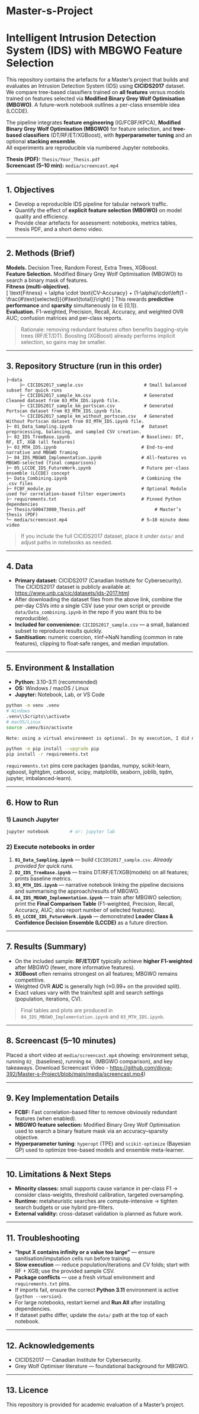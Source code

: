 # Master-s-Project
# Intelligent Intrusion Detection System (IDS) with MBGWO Feature Selection

This repository contains the artefacts for a Master’s project that builds and evaluates an Intrusion Detection System (IDS) using **CICIDS2017** dataset. 
We compare tree-based classifiers trained on **all features** versus models trained on features selected via **Modified Binary Grey Wolf Optimisation (MBGWO)**. A future-work notebook outlines a per-class ensemble idea (LCCDE).

The pipeline integrates **feature engineering** (IG/FCBF/KPCA), **Modified Binary Grey Wolf Optimisation (MBGWO)** for feature selection, and **tree-based classifiers** (DT/RF/ET/XGBoost), with **hyperparameter tuning** and an optional **stacking ensemble**.  
All experiments are reproducible via numbered Jupyter notebooks.

**Thesis (PDF):** `Thesis/Your_Thesis.pdf`  
**Screencast (5–10 min):** `media/screencast.mp4`

---

## 1. Objectives
- Develop a reproducible IDS pipeline for tabular network traffic.  
- Quantify the effect of **explicit feature selection (MBGWO)** on model quality and efficiency.  
- Provide clear artefacts for assessment: notebooks, metrics tables, thesis PDF, and a short demo video.

---

## 2. Methods (Brief)
**Models.** Decision Tree, Random Forest, Extra Trees, XGBoost.  
**Feature Selection.** Modified Binary Grey Wolf Optimisation (MBGWO) to search a binary mask of features.  
**Fitness (multi-objective).**  
\[
\text{Fitness} = \alpha \cdot \text{CV-Accuracy} + (1-\alpha)\cdot\left(1 - \frac{\#\text{selected}}{\#\text{total}}\right)
\]
This rewards **predictive performance** and **sparsity** simultaneously (α ∈ [0,1]).  
**Evaluation.** F1-weighted, Precision, Recall, Accuracy, and weighted OVR AUC; confusion matrices and per-class reports.

> Rationale: removing redundant features often benefits bagging-style trees (RF/ET/DT). Boosting (XGBoost) already performs implicit selection, so gains may be smaller.

---

## 3. Repository Structure (run in this order)
```
├─data
     ├─ CICIDS2017_sample.csv                       # Small balanced subset for quick runs
     ├─ CICIDS2017_sample_km.csv                    # Generated Cleaned dataset from 03_MTH_IDS.ipynb file.
     ├─ CICIDS2017_sample_km_portscan.csv           # Generated Portscan dataset from 03_MTH_IDS.ipynb file.
     └─ CICIDS2017_sample_km_without_portscan.csv   # Generated Without Portscan dataset from 03_MTH_IDS.ipynb file.
├─ 01_Data_Sampling.ipynb                          #  Dataset preprocessing, balancing, and sampled CSV creation.
├─ 02_IDS_TreeBase.ipynb                           # Baselines: DT, RF, ET, XGB (all features)
├─ 03_MTH_IDS.ipynb                                # End-to-end narrative and MBGWO framing
├─ 04_IDS_MBGWO_Implementation.ipynb               # All-features vs MBGWO-selected (final comparisons)
├─ 05_LCCDE_IDS_FutureWork.ipynb                   # Future per-class ensemble (LCCDE) concept
├─ Data_Combining.ipynb                            # Combining the .csv files
├─ FCBF_module.py                                  # Optional Module used for correlation-based filter experiments
├─ requirements.txt                                # Pinned Python dependencies
├─ Thesis/G00473080_Thesis.pdf                          # Master’s thesis (PDF)
└─ media/screencast.mp4                            # 5–10 minute demo video
```
> If you include the full CICIDS2017 dataset, place it under `data/` and adjust paths in notebooks as needed.

---

## 4. Data
- **Primary dataset:** CICIDS2017 (Canadian Institute for Cybersecurity). The CICIDS2017 dataset is publicly available at: https://www.unb.ca/cic/datasets/ids-2017.html
- After downloading the dataset files from the above link, combine the per-day CSVs into a single CSV (use your own script or provide `data/Data_combining.ipynb` in the repo if you want this to be reproducible).  
- **Included for convenience:** `CICIDS2017_sample.csv` — a small, balanced subset to reproduce results quickly.  
- **Sanitisation:** numeric coercion, ±Inf→NaN handling (common in rate features), clipping to float‑safe ranges, and median imputation.

---

## 5. Environment & Installation
- **Python:** 3.10–3.11 (recommended)  
- **OS:** Windows / macOS / Linux  
- **Jupyter:** Notebook, Lab, or VS Code

```bash
python -m venv .venv
# Windows
.venv\\Scripts\\activate
# macOS/Linux
source .venv/bin/activate

Note: using a virtual environment is optional. In my execution, I did not use a virtual environment and used Python 3.11.

python -m pip install --upgrade pip
pip install -r requirements.txt
```

`requirements.txt` pins core packages (pandas, numpy, scikit-learn, xgboost, lightgbm, catboost, scipy, matplotlib, seaborn, joblib, tqdm, jupyter, imbalanced-learn).

---

## 6. How to Run

### 1) Launch Jupyter
```bash
jupyter notebook        # or: jupyter lab
```
### 2) Execute notebooks in order
1. **`01_Data_Sampling.ipynb`** — build `CICIDS2017_sample.csv`. *Already provided for quick runs.*  
2. **`02_IDS_TreeBase.ipynb`** — trains DT/RF/ET/XGB(models) on all features; prints baseline metrics.  
3. **`03_MTH_IDS.ipynb`** — narrative notebook linking the pipeline decisions and summarising the approach/results of MBGWO.
4. **`04_IDS_MBGWO_Implementation.ipynb`** — train after MBGWO selection; print the **Final Comparison Table** (F1-weighted, Precision, Recall, Accuracy, AUC; also report number of selected features).  
5. **`05_LCCDE_IDS_FutureWork.ipynb`** — demonstrated **Leader Class & Confidence Decision Ensemble (LCCDE)** as a future direction.  

---

## 7. Results (Summary)
- On the included sample: **RF/ET/DT** typically achieve **higher F1-weighted** after MBGWO (fewer, more informative features).  
- **XGBoost** often remains strongest on all features; MBGWO remains competitive.  
- Weighted OVR **AUC** is generally high (≈0.99+ on the provided split).  
- Exact values vary with the train/test split and search settings (population, iterations, CV).

> Final tables and plots are produced in `04_IDS_MBGWO_Implementation.ipynb` and `03_MTH_IDS.ipynb`.

---

## 8. Screencast (5–10 minutes)
Placed a short video at `media/screencast.mp4` showing: environment setup, running `02_` (baselines), running `04_` (MBGWO comparison), and key takeaways.
Download Screencast Video - https://github.com/divya-392/Master-s-Project/blob/main/media/screencast.mp4)

---

## 9. Key Implementation Details
- **FCBF:** Fast correlation-based filter to remove obviously redundant features (when enabled).
- **MBGWO feature selection:** Modified Binary Grey Wolf Optimisation used to search a binary feature mask via an accuracy–sparsity objective.
- **Hyperparameter tuning**: `hyperopt` (TPE) and `scikit-optimize` (Bayesian GP) used to optimize tree-based models and ensemble meta-learner.
---

## 10. Limitations & Next Steps
- **Minority classes:** small supports cause variance in per-class F1 → consider class-weights, threshold calibration, targeted oversampling.  
- **Runtime:** metaheuristic searches are compute-intensive → tighten search budgets or use hybrid pre-filters.  
- **External validity:** cross-dataset validation is planned as future work.

---

## 11. Troubleshooting
- **“Input X contains infinity or a value too large”** — ensure sanitisation/imputation cells run before training.  
- **Slow execution** — reduce population/iterations and CV folds; start with RF + XGB; use the provided sample CSV.  
- **Package conflicts** — use a fresh virtual environment and `requirements.txt` pins.
- If imports fail, ensure the correct **Python 3.11** environment is active (`python --version`).  
- For large notebooks, restart kernel and **Run All** after installing dependencies.  
- If dataset paths differ, update the `data/` path at the top of each notebook.

---

## 12. Acknowledgements
- CICIDS2017 — Canadian Institute for Cybersecurity.  
- Grey Wolf Optimiser literature — foundational background for MBGWO.

---

## 13. Licence
This repository is provided for academic evaluation of a Master’s project.
